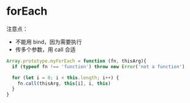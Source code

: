 # forEach

注意点：
- 不能用 bind，因为需要执行
- 传多个参数，用 call 合适

```js
Array.prototype.myForEach = function (fn, thisArg){
  if (typeof fn !== 'function') throw new Error('not a function')

  for (let i = 0; i < this.length; i++) {
    fn.call(thisArg, this[i], i, this)
  }
}
```
